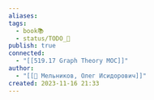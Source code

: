 ```yaml
---
aliases: 
tags:
  - book📚
  - status/TODO_🌱
publish: true
connected:
  - "[[519.17 Graph Theory MOC]]"
author:
  - "[[👤 Мельников, Олег Исидорович]]"
created: 2023-11-16 21:33
---
```





